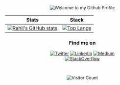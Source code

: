 

<div align="center">
  <img src="https://github.com/BrunnerLivio/brunnerlivio/blob/master/images/welcome.png?raw=true" style="max-width: 100%;" alt="Welcome to my Github Profile" />
  <br />

</div>

<div align="center">

| Stats | Stack |  
|---|---|
| [![Rahil's GitHub stats](https://github-readme-stats.vercel.app/api?username=Rahilsiddique&theme=radical&show_icons=true)](https://github.com/Rahilsiddique/github-readme-stats) | [![Top Langs](https://github-readme-stats.vercel.app/api/top-langs/?username=Rahilsiddique&layout=compact&theme=radical)](https://github.com/anuraghazra/github-readme-stats) |


</div>

<h3 align="center">Find me on</h3>
<p align="center"> <a 
href="" target="_blank"><img alt="Twitter" 
src="https://img.shields.io/badge/twitter-%2312100E.svg?&style=for-the-badge&logo=twitter&logoColor=blue" /></a> <a 
href="https://www.linkedin.com/in/rahilsiddique/" target="_blank"><img alt="LinkedIn" 
src="https://img.shields.io/badge/linkedin-%2312100E.svg?&style=for-the-badge&logo=linkedin&logoColor=blue" /></a> <a 
href="https://medium.com/@siddiquerahil19"_blank"><img alt="Medium" 
src="https://img.shields.io/badge/medium-%2312100E.svg?&style=for-the-badge&logo=medium&logoColor=white" /></a><br><a 
href="https://stackoverflow.com/users/17822183/rahil-siddique?tab=profile" target="_blank"><img alt="StackOverflow" 
src="https://stackoverflow-badge.vercel.app/?userID=17822183" /></a> 
</p>
<br>

<div align="center">

![Visitor Count](https://profile-counter.glitch.me/{Rahilsiddique}/count.svg)

</div>

